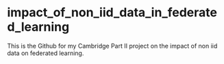 # impact_of_non_iid_data_in_federated_learning
This is the Github for my Cambridge Part II project on the impact of non iid data on federated learning.
